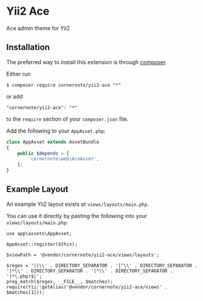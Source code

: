 # Yii2 Ace

Ace admin theme for Yii2


## Installation

The preferred way to install this extension is through [composer](http://getcomposer.org/download/).

Either run

```
$ composer require cornernote/yii2-ace "*"
```

or add

```
"cornernote/yii2-ace": "*"
```

to the `require` section of your `composer.json` file.



Add the following to your `AppAsset.php`:

```php
class AppAsset extends AssetBundle
{
    public $depends = [
        'cornernote\web\AceAsset',
    ];
}
```


## Example Layout

An example Yii2 layout exists at `views/layouts/main.php`.

You can use it directly by pasting the following into your `views/layouts/main.php`:

```
use app\assets\AppAsset;

AppAsset::register($this);

$viewPath = '@vendor/cornernote/yii2-ace/views/layouts';

$regex = '|(\\' . DIRECTORY_SEPARATOR . '[^\\' . DIRECTORY_SEPARATOR . ']*\\' . DIRECTORY_SEPARATOR . '[^\\' . DIRECTORY_SEPARATOR . ']*\.php)$|';
preg_match($regex, __FILE__, $matches);
require(Yii::getAlias('@vendor/cornernote/yii2-ace/views' . $matches[1]));
```
